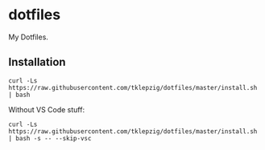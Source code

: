 # dotfiles

My Dotfiles.

## Installation

    curl -Ls https://raw.githubusercontent.com/tklepzig/dotfiles/master/install.sh | bash

Without VS Code stuff:

    curl -Ls https://raw.githubusercontent.com/tklepzig/dotfiles/master/install.sh | bash -s -- --skip-vsc
